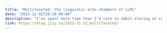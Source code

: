 ```yaml
---
title: "Multifaceted: the linguistic echo chambers of LLMs"
date: "2023-12-02T20:10-08:00"
description: "I’ve spent more time than I’d care to admit staring at LLM output. And there’s something that I’ve noticed: LLM-generated prose has a kind of… vibe."
link: https://blog.j11y.io/2023-11-22_multifaceted/
---
```


